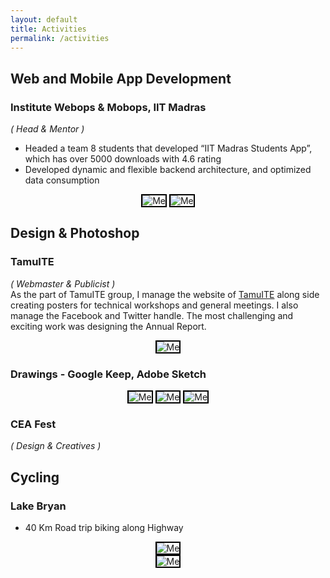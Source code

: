 ```yaml
---
layout: default
title: Activities
permalink: /activities
---
```

<style>
.act_image {
  max-width:400px;
  max-height:300px;
  border: 2px solid black
}
</style>
## Web and Mobile App Development
### Institute Webops & Mobops, IIT Madras

*( Head & Mentor )* <br>
-	Headed a team 8 students that developed “IIT Madras Students App”, which has over 5000 downloads with 4.6 rating
-	Developed dynamic and flexible backend architecture, and optimized data consumption
<center>
<img class="act_image" src="/assets/students_app_0.png" alt="Me">
<img class="act_image" src="/assets/students_app_1.png" alt="Me">
</center>

## Design & Photoshop
### TamuITE

*( Webmaster & Publicist )* <br>
As the part of TamuITE group, I manage the website of [TamuITE](http://texite.org/tamu/) along side creating posters for technical workshops and general meetings. I also manage the Facebook and Twitter handle. The most challenging and exciting work was designing the Annual Report.

<!-- <object data="/assets/annual_report_final.pdf" type="application/pdf" width="700px" height="700px">
    <embed src="/assets/annual_report_final.pdf">
        <p>TamuITE Annual report 2019 - <a href="/assets/annual_report_final.pdf">Download PDF</a>.</p>
    </embed>
</object> -->
<center>
<img class="act_image" src="/assets/general_meeting.jpg" alt="Me">
</center>

### Drawings - Google Keep, Adobe Sketch
<center>
<img class="act_image" src="/assets/paint1.jpg" alt="Me">
<img class="act_image" src="/assets/paint2.jpg" alt="Me">
<img class="act_image" src="/assets/paint3.jpg" alt="Me">
</center>

### CEA Fest
*( Design & Creatives )* <br>


## Cycling

### Lake Bryan
* 40 Km Road trip biking along Highway
<center>
<img class="act_image" src="/assets/cycle1.jpg" alt="Me">
<br>
<img class="act_image" src="/assets/cycle2.jpg" alt="Me">
</center>
